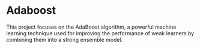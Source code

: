 # Adaboost
This project focuses on the AdaBoost algorithm, a powerful machine learning technique used for improving the performance of weak learners by combining them into a strong ensemble model.
